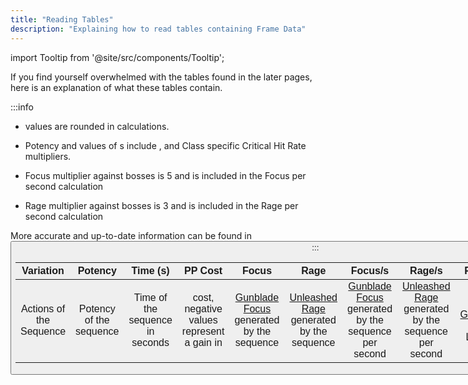 ```yaml
---
title: "Reading Tables"
description: "Explaining how to read tables containing Frame Data"
---
```


import Tooltip from '@site/src/components/Tooltip';

If you find yourself overwhelmed with the tables found in the later pages, here is an explanation of what these tables contain.

:::info
* <Tooltip term="DPS" /> values are rounded in calculations.

* Potency and <Tooltip term="DPS" /> values of <Tooltip term="PA" />s include [<Tooltip term="RB" />](/skill-tree/skills#relentless-blade), [<Tooltip term="RBR" />](/skill-tree/skills#relentless-blade-reinforce) and Class specific Critical Hit Rate multipliers.

* Focus multiplier against bosses is 5 and is included in the Focus per second calculation

* Rage multiplier against bosses is 3 and is included in the Rage per second calculation

More accurate and up-to-date information can be found in <Button label="Frame Data" variant="secondary" link="/moveset/framedata" />
:::

| Variation | Potency | Time (s) | PP Cost | Focus | Rage | Focus/s | Rage/s | F0 DPS | F5 DPS | OD DPS |
| :---: | :---: | :---: | :---: | :---: | :---: | :---: | :---: | :---: | :---: | :---: |
| Actions of the Sequence | Potency of the sequence | Time of the sequence in seconds | <Tooltip term="PP" /> cost, negative values represent a gain in <Tooltip term="PP" /> | [Gunblade Focus](/skill-tree/skills#gunblade-focus) generated by the sequence | [Unleashed Rage](/skill-tree/skills#unleashed-rage) generated by the sequence | [Gunblade Focus](/skill-tree/skills#gunblade-focus) generated by the sequence per second | [Unleashed Rage](/skill-tree/skills#unleashed-rage) generated by the sequence per second | <Tooltip term="DPS" /> at [Gunblade Focus](/skill-tree/skills#gunblade-focus) Level 0 | <Tooltip term="DPS" /> at [Gunblade Focus](/skill-tree/skills#gunblade-focus) Level 5 | <Tooltip term="DPS" /> at [Gunblade Focus](/skill-tree/skills#gunblade-focus) Overdrive |